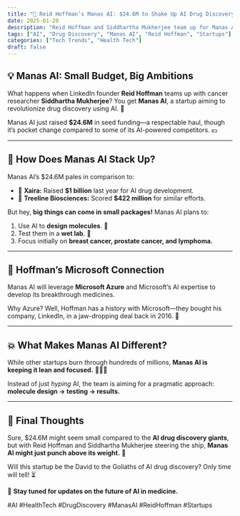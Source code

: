 ```yaml
---
title: "💊 Reid Hoffman’s Manas AI: $24.6M to Shake Up AI Drug Discovery 🌟"
date: 2025-01-28
description: "Reid Hoffman and Siddhartha Mukherjee team up for Manas AI, an AI-powered drug discovery startup with big plans and a lean budget!"
tags: ["AI", "Drug Discovery", "Manas AI", "Reid Hoffman", "Startups"]
categories: ["Tech Trends", "Health Tech"]
draft: false
---
```


## 💡 Manas AI: Small Budget, Big Ambitions  

What happens when LinkedIn founder **Reid Hoffman** teams up with cancer researcher **Siddhartha Mukherjee**? You get **Manas AI**, a startup aiming to revolutionize drug discovery using AI. 🚀  

Manas AI just raised **$24.6M** in seed funding—a respectable haul, though it’s pocket change compared to some of its AI-powered competitors. 💵  

---

## 🤔 How Does Manas AI Stack Up?  

Manas AI’s $24.6M pales in comparison to:  
- 🏦 **Xaira:** Raised **$1 billion** last year for AI drug development.  
- 💸 **Treeline Biosciences:** Scored **$422 million** for similar efforts.  

But hey, **big things can come in small packages!** Manas AI plans to:  
1. Use AI to **design molecules**. 🧬  
2. Test them in a **wet lab**. 🧪  
3. Focus initially on **breast cancer, prostate cancer, and lymphoma.**  

---

## 🔗 Hoffman’s Microsoft Connection  

Manas AI will leverage **Microsoft Azure** and Microsoft’s AI expertise to develop its breakthrough medicines.  

Why Azure? Well, Hoffman has a history with Microsoft—they bought his company, LinkedIn, in a jaw-dropping deal back in 2016. 🤝  

---

## 💥 What Makes Manas AI Different?  

While other startups burn through hundreds of millions, **Manas AI is keeping it lean and focused.** 🏃‍♂️💨  

Instead of just *hyping* AI, the team is aiming for a pragmatic approach: **molecule design → testing → results.**  

---

## 🤯 Final Thoughts  

Sure, $24.6M might seem small compared to the **AI drug discovery giants**, but with Reid Hoffman and Siddhartha Mukherjee steering the ship, **Manas AI might just punch above its weight.** 🎯  

Will this startup be the David to the Goliaths of AI drug discovery? Only time will tell! ⏳  

🔗 **Stay tuned for updates on the future of AI in medicine.**  

#AI #HealthTech #DrugDiscovery #ManasAI #ReidHoffman #Startups

